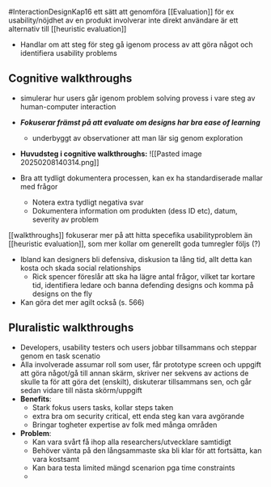 #InteractionDesignKap16
ett sätt att genomföra [[Evaluation]] för ex usability/nöjdhet av en produkt
involverar inte direkt användare
är ett alternativ till [[heuristic evaluation]]

- Handlar om att steg för steg gå igenom process av att göra något och identifiera usability problems

## Cognitive walkthroughs
- simulerar hur users går igenom problem solving provess i vare steg av human-computer interaction
- ***Fokuserar främst på att evaluate om designs har bra ease of learning***
	- underbyggt av observationer att man lär sig genom exploration
-  **Huvudsteg i cognitive walkthroughs:**
![[Pasted image 20250208140314.png]]

- Bra att tydligt dokumentera processen, kan ex ha standardiserade mallar med frågor
	- Notera extra tydligt negativa svar
	- Dokumentera information om produkten (dess ID etc), datum, severity av problem 

[[walkthroughs]] fokuserar mer på att hitta specefika usabilityproblem än [[heuristic evaluation]], som mer kollar om generellt goda tumregler följs (?)

- Ibland kan designers bli defensiva, diskusion ta lång tid, allt detta kan kosta och skada social relationships
	- Rick spencer föreslår att ska ha lägre antal frågor, vilket tar kortare tid, identifiera ledare och banna defending designs och komma på designs on the fly
- Kan göra det mer agilt också (s. 566)

## Pluralistic walkthroughs
- Developers, usability testers och users jobbar tillsammans och steppar genom en task scenatio
- Alla involverade assumar roll som user, får prototype screen och uppgift att göra något/gå till annan skärm, skriver ner sekvens av actions de skulle ta för att göra det (enskilt), diskuterar tillsammans sen, och går sedan vidare till nästa skörm/uppgift
- **Benefits**: 
	- Stark fokus users tasks, kollar steps taken
	- extra bra om security critical, ett enda steg kan vara avgörande
	- Bringar togheter expertise av folk med många områden
- **Problem**:
	- Kan vara svårt få ihop alla researchers/utvecklare samtidigt
	- Behöver vänta på den långsammaste ska bli klar för att fortsätta, kan vara kostsamt
	- Kan bara testa limited mängd scenarion pga time constraints
	- 